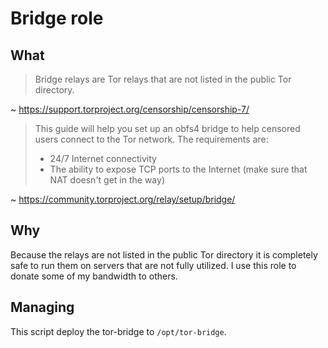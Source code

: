 # Bridge role

## What

> Bridge relays are Tor relays that are not listed in the public Tor directory.

~ https://support.torproject.org/censorship/censorship-7/

> This guide will help you set up an obfs4 bridge to help censored users connect to the Tor network. The requirements are:
> - 24/7 Internet connectivity
> - The ability to expose TCP ports to the Internet (make sure that NAT doesn't get in the way)

~ https://community.torproject.org/relay/setup/bridge/


## Why

Because the relays are not listed in the public Tor directory it is completely safe to run them on servers that are not fully utilized. I use this role to donate some of my bandwidth to others. 

## Managing

This script deploy the tor-bridge to `/opt/tor-bridge`.